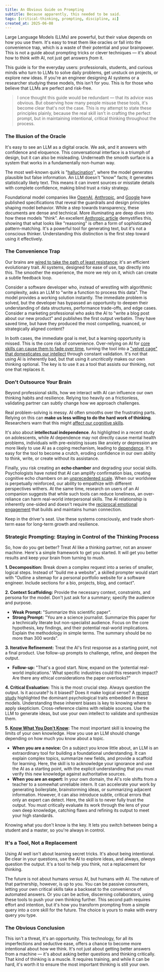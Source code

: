 ```yaml
---
title: An Obvious Guide on Prompting
subtitle: Because apparently, this needed to be said.
tags: [critical-thinking, prompting, discipline, ai]
created_at: 2025-06-08
---
```


Large Language Models (LLMs) are powerful, but their value depends on how you use them. It's easy to treat them like oracles or fall into the convenience trap, which is a waste of their potential and your brainpower. This is not a guide about prompting tricks or clever techniques — it's about how to think *with* AI, not just get answers *from* it.

This guide is for the everyday users: professionals, students, and curious minds who turn to LLMs to solve daily problems, get unstuck on projects, or explore new ideas. If you're an engineer designing AI systems or a researcher studying these models, this isn't for you. This is for those who believe that LLMs are perfect and risk-free.

>I once thought this guide would be redundant — that its advice was obvious. But observing how many people misuse these tools, it's become clear that's not the case. This is my attempt to state these principles plainly, because the real skill isn't in crafting the perfect prompt, but in maintaining intentional, critical thinking throughout the process.

### The Illusion of the Oracle

It's easy to see an LLM as a digital oracle. We ask, and it answers with confidence and eloquence. This conversational interface is a triumph of design, but it can also be misleading. Underneath the smooth surface is a system that works in a fundamentally non-human way.

The most well-known quirk is "[hallucination](https://en.wikipedia.org/wiki/Hallucination_(artificial_intelligence))", where the model generates plausible but false information. An LLM doesn't "know" facts; it generates statistically likely text. This means it can invent sources or misstate details with complete confidence, making blind trust a risky strategy.

Foundational model companies like [OpenAI](https://model-spec.openai.com/2025-04-11.html), [Anthropic](https://www-cdn.anthropic.com/6be99a52cb68eb70eb9572b4cafad13df32ed995.pdf), and [Google](https://modelcards.withgoogle.com/model-cards) have published specifications that reveal the guardrails and design principles shaping model behavior. While a step towards transparency, these documents are dense and technical. More illuminating are deep dives into how these models "think". An excellent [Anthropic article](https://transformer-circuits.pub/2025/attribution-graphs/biology.html) demystifies this, showing that what looks like "reasoning" is often a form of sophisticated pattern-matching. It's a powerful tool for generating text, but it's not a conscious thinker. Understanding this distinction is the first step toward using it effectively.

### The Convenience Trap

Our brains are [wired to take the path of least resistance](https://www.sciencedirect.com/science/article/abs/pii/S0028393218303981?via%3Dihub); it's an efficient evolutionary trait. AI systems, designed for ease of use, tap directly into this. The smoother the experience, the more we rely on it, which can create a subtle feedback loop.

Consider a software developer who, instead of wrestling with algorithmic complexity, asks an LLM to "write a function to process this data". The model provides a working solution instantly. The immediate problem is solved, but the developer has bypassed an opportunity to deepen their understanding of data structures, performance trade-offs, and edge cases. Consider a marketing professional who asks the AI to "write a blog post about our new product" and publishes the first output verbatim. They have saved time, but have they produced the most compelling, nuanced, or strategically aligned content?

In both cases, the immediate goal is met, but a learning opportunity is missed. This is the core risk of convenience. Over-relying on AI for [core skills can cause them to fade over time](https://addyo.substack.com/p/avoiding-skill-atrophy-in-the-age), turning the tool into a ["velvet cage" that domesticates our intellect](https://francoisxaviermorgand.substack.com/p/what-if-ai-is-making-us-softer-than) through constant validation. It's not that using AI is inherently bad, but that using it *uncritically* makes our own thinking optional. The key is to use it as a tool that assists our thinking, not one that replaces it.

### Don't Outsource Your Brain

Beyond professional skills, how we interact with AI can influence our own thinking habits and resilience. Relying too heavily on a frictionless, validating partner can subtly change how we approach challenges.

Real problem-solving is messy. AI often smooths over the frustrating parts. Relying on this can **make us less willing to do the hard work of thinking**. Researchers warn that this might [affect our cognitive skills](https://www.nature.com/articles/s41562-024-01859-y).

It's also about **intellectual independence**. As highlighted in a recent study on adolescents, while AI dependence may not directly cause mental health problems, individuals with pre-existing issues like anxiety or depression are more likely to use AI as a coping mechanism, leading to [dependence](https://pmc.ncbi.nlm.nih.gov/articles/PMC10944174/). It's easy for the tool to become a crutch, eroding confidence in our own ability to think, write, or create without its assistance.

Finally, you risk creating an **echo chamber** and degrading your social skills. Psychologists have noted that AI can amplify confirmation bias, creating cognitive echo chambers on an [unprecedented scale](https://www.psychologytoday.com/us/blog/harnessing-hybrid-intelligence/202506/the-psychology-of-ais-impact-on-human-cognition). When our worldview is perpetually reinforced, our ability to empathize with different perspectives withers. At the same time, research on users of an AI companion suggests that while such tools can reduce loneliness, an over-reliance can harm real-world interpersonal skills. The AI relationship is inherently one-sided and doesn't require the [reciprocal emotional engagement](https://www.psychologytoday.com/intl/blog/urban-survival/202410/spending-too-much-time-with-ai-could-worsen-social-skills) that builds and maintains human connection.

Keep in the driver's seat. Use these systems consciously, and trade short-term ease for long-term growth and resilience.

### Strategic Prompting: Staying in Control of the Thinking Process

So, how do you get better? Treat AI like a thinking partner, not an answer machine. Here's a simple framework to get you started. It will get you better results and keep your brain from turning to mush.

**1. Decomposition:** Break down a complex request into a series of smaller, logical steps. Instead of "build me a website", a skilled prompter would start with "Outline a sitemap for a personal portfolio website for a software engineer. Include sections for a bio, projects, blog, and contact".

**2. Context Scaffolding:** Provide the necessary context, constraints, and persona for the model. Don't just ask for a summary; specify the audience and purpose.

*   **Weak Prompt:** "Summarize this scientific paper".
*   **Strong Prompt:** "You are a science journalist. Summarize this paper for a technically literate but non-specialist audience. Focus on the core hypothesis, key findings, and their potential real-world implications. Explain the methodology in simple terms. The summary should be no more than 300 words".

**3. Iterative Refinement:** Treat the AI's first response as a starting point, not a final product. Use follow-up prompts to challenge, refine, and deepen the output.

*   **Follow-up:** "That's a good start. Now, expand on the 'potential real-world implications.' What specific industries could this research impact? Are there any ethical considerations the paper overlooks?"

**4. Critical Evaluation:** This is the most crucial step. Always question the output. Is it accurate? Is it biased? Does it make logical sense? A [recent study](https://dl.acm.org/doi/pdf/10.1145/3701716.3715504) highlighted the dominant psychological traits embedded in these models. Understanding these inherent biases is key to knowing where to apply skepticism. Cross-reference claims with reliable sources. Use the LLM to generate ideas, but use your own intellect to validate and synthesize them.

**5. [Know What You Don't Know](https://en.wikipedia.org/wiki/I_know_that_I_know_nothing):** The most important skill is knowing the limits of your own knowledge. How you use an LLM should change depending on how much you know about a topic.

*   **When you are a novice:** On a subject you know little about, an LLM is an extraordinary tool for building a foundational understanding. It can explain complex topics, summarize new fields, and provide a scaffold for learning. Here, the skill is to acknowledge your ignorance and use the AI as a starting point, with the explicit understanding that you must verify this new knowledge against authoritative sources.
*   **When you are an expert:** In your own domain, the AI's role shifts from a teacher to a somewhat unreliable intern. It can accelerate your work by generating boilerplate, brainstorming ideas, or summarizing adjacent information. However, it can also introduce subtle, critical errors that only an expert can detect. Here, the skill is to never fully trust the output. You must critically evaluate its work through the lens of your own deep knowledge, catching flaws and refining its output to meet your high standards.

Knowing what you don't know is the key. It lets you switch between being a student and a master, so you're always in control.

### It's a Tool, Not a Replacement

Using AI well isn't about learning secret tricks. It's about being intentional. Be clear in your questions, use the AI to explore ideas, and always, *always* question the output. It's a tool to help you think, not a replacement for thinking.

The future is not about humans *versus* AI, but humans *with* AI. The nature of that partnership, however, is up to you. You can be passive consumers, letting your own critical skills take a backseat to the convenience of automated answers. Or you can be active, discerning collaborators, using these tools to push your own thinking further. This second path requires effort and intention, but it's how you transform prompting from a simple query into a core skill for the future. The choice is yours to make with every query you type.

### The Obvious Conclusion

This isn't a threat, it's an opportunity. This technology, for all its imperfections and seductive ease, offers a chance 
to become more intentional about how we think. It's not just about getting better answers from a machine — it's about asking better questions and thinking critically. That kind of thinking is a muscle. It requires training, and while it can be hard, it's worth it to ensure the most important thinking is still your own.
